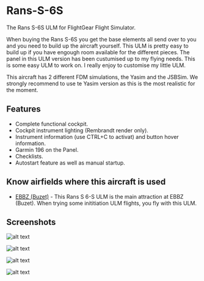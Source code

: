 # Rans-S-6S

The Rans S-6S ULM for FlightGear Flight Simulator. 

When buying the Rans S-6S you get the base elements all send over to you and you need to build up the aircraft yourself. This ULM is pretty easy to build up if you have engough room available for the different pieces. The panel in this ULM version has been custumised up to my flying needs. This is some easy ULM to work on. I really enjoy to customise my little ULM.

This aircraft has 2 different FDM simulations, the Yasim and the JSBSim. We strongly recommend to use te Yasim version as this is the most realistic for the moment.

## Features

 * Complete functional cockpit.
 * Cockpit instrument lighting (Rembrandt render only).
 * Instrument information (use CTRL+C to activat) and button hover information.
 * Garmin 196 on the Panel.
 * Checklists.
 * Autostart feature as well as manual startup.

## Know airfields where this aircraft is used

 * [EBBZ (Buzet)](https://github.com/dvanmosselbeen/flightgear-belgian-custom-scenery/wiki/EBBZ-(Buzet)) - This Rans S 6-S ULM is the main attraction at EBBZ (Buzet). When trying some inititiation ULM flights, you fly with this ULM.
 
 ## Screenshots

![alt text](https://github.com/dvanmosselbeen/Rans-S-6S/blob/master/Rans_S-6S/Previews/Rans_S-6S-preview0.jpg "Rans S-6S Cockpit")

![alt text](https://github.com/dvanmosselbeen/Rans-S-6S/blob/master/Rans_S-6S/Previews/Rans_S-6S-preview1.jpg "Rans S-6S Exterior at EBBZ")

![alt text](https://github.com/dvanmosselbeen/Rans-S-6S/blob/master/Rans_S-6S/Previews/Rans_S-6S-preview6.jpg "Rans S-6S Exterior at EBBZ")

![alt text](https://github.com/dvanmosselbeen/Rans-S-6S/blob/master/Rans_S-6S/Previews/Rans_S-6S-preview7.jpg "Rans S-6S Exterior")

